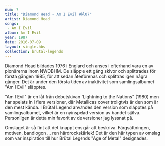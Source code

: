 ```yaml
---
num: 7
title: "Diamond Head - Am I Evil #bl07"
artist: Diamond Head
songs: 
 - Am I Evil
album: Am I Evil
year: 1987
date: 2016-07-09
layout: single.hbs
collection: brutal-legends
---
```

Diamond Head bildades 1976 i England och anses i efterhand vara en av pionärerna inom NWOBHM. De släppte ett gäng skivor och splittrades för första gången 1985, för att sedan återförenas och splittras igen några gånger. Det är under den första tiden av inaktivitet som samlingsalbumet "Am I Evil" släpptes.

"Am I Evil" är en låt från debutskivan "Lightning to the Nations" (1980) men har spelats in i flera versioner, där Metallicas cover troligtvis är den som är den mest kända. I Brütal Legend användes den version som släpptes på samlingsalbumet, vilket är en nyinspelad version av bandet själva. Personligen är detta min favorit av de versioner jag lyssnat på.

Omslaget är så fint att det knappt ens går att beskriva. Färgsättningen, motiven, bandlogon ... ren hårdrockskärlek! Det är den här typen av omslag som var inspiration till hur Brütal Legends "Age of Metal" designades.
